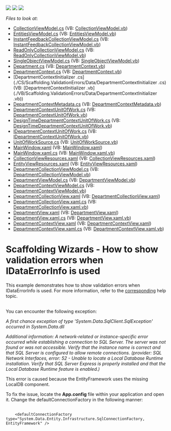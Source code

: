<!-- default badges list -->
![](https://img.shields.io/endpoint?url=https://codecentral.devexpress.com/api/v1/VersionRange/128659325/16.2.3%2B)
[![](https://img.shields.io/badge/Open_in_DevExpress_Support_Center-FF7200?style=flat-square&logo=DevExpress&logoColor=white)](https://supportcenter.devexpress.com/ticket/details/T111378)
[![](https://img.shields.io/badge/📖_How_to_use_DevExpress_Examples-e9f6fc?style=flat-square)](https://docs.devexpress.com/GeneralInformation/403183)
<!-- default badges end -->
<!-- default file list -->
*Files to look at*:

* [CollectionViewModel.cs](./CS/Scaffolding.ValidationErrors/Common/CollectionViewModel.cs) (VB: [CollectionViewModel.vb](./VB/Scaffolding.ValidationErrors/Common/CollectionViewModel.vb))
* [EntitiesViewModel.cs](./CS/Scaffolding.ValidationErrors/Common/EntitiesViewModel.cs) (VB: [EntitiesViewModel.vb](./VB/Scaffolding.ValidationErrors/Common/EntitiesViewModel.vb))
* [InstantFeedbackCollectionViewModel.cs](./CS/Scaffolding.ValidationErrors/Common/InstantFeedbackCollectionViewModel.cs) (VB: [InstantFeedbackCollectionViewModel.vb](./VB/Scaffolding.ValidationErrors/Common/InstantFeedbackCollectionViewModel.vb))
* [ReadOnlyCollectionViewModel.cs](./CS/Scaffolding.ValidationErrors/Common/ReadOnlyCollectionViewModel.cs) (VB: [ReadOnlyCollectionViewModel.vb](./VB/Scaffolding.ValidationErrors/Common/ReadOnlyCollectionViewModel.vb))
* [SingleObjectViewModel.cs](./CS/Scaffolding.ValidationErrors/Common/SingleObjectViewModel.cs) (VB: [SingleObjectViewModel.vb](./VB/Scaffolding.ValidationErrors/Common/SingleObjectViewModel.vb))
* [Department.cs](./CS/Scaffolding.ValidationErrors/Data/Department.cs) (VB: [DepartmentContext.vb](./VB/Scaffolding.ValidationErrors/Data/DepartmentContext.vb))
* [DepartmentContext.cs](./CS/Scaffolding.ValidationErrors/Data/DepartmentContext.cs) (VB: [DepartmentContext.vb](./VB/Scaffolding.ValidationErrors/Data/DepartmentContext.vb))
* [DepartmentContextInitializer .cs](./CS/Scaffolding.ValidationErrors/Data/DepartmentContextInitializer .cs) (VB: [DepartmentContextInitializer .vb](./VB/Scaffolding.ValidationErrors/Data/DepartmentContextInitializer .vb))
* [DepartmentContextMetadata.cs](./CS/Scaffolding.ValidationErrors/DepartmentContextDataModel/DepartmentContextMetadata.cs) (VB: [DepartmentContextMetadata.vb](./VB/Scaffolding.ValidationErrors/DepartmentContextDataModel/DepartmentContextMetadata.vb))
* [DepartmentContextUnitOfWork.cs](./CS/Scaffolding.ValidationErrors/DepartmentContextDataModel/DepartmentContextUnitOfWork.cs) (VB: [DepartmentContextUnitOfWork.vb](./VB/Scaffolding.ValidationErrors/DepartmentContextDataModel/DepartmentContextUnitOfWork.vb))
* [DesignTimeDepartmentContextUnitOfWork.cs](./CS/Scaffolding.ValidationErrors/DepartmentContextDataModel/DesignTimeDepartmentContextUnitOfWork.cs) (VB: [DesignTimeDepartmentContextUnitOfWork.vb](./VB/Scaffolding.ValidationErrors/DepartmentContextDataModel/DesignTimeDepartmentContextUnitOfWork.vb))
* [IDepartmentContextUnitOfWork.cs](./CS/Scaffolding.ValidationErrors/DepartmentContextDataModel/IDepartmentContextUnitOfWork.cs) (VB: [IDepartmentContextUnitOfWork.vb](./VB/Scaffolding.ValidationErrors/DepartmentContextDataModel/IDepartmentContextUnitOfWork.vb))
* [UnitOfWorkSource.cs](./CS/Scaffolding.ValidationErrors/DepartmentContextDataModel/UnitOfWorkSource.cs) (VB: [UnitOfWorkSource.vb](./VB/Scaffolding.ValidationErrors/DepartmentContextDataModel/UnitOfWorkSource.vb))
* [MainWindow.xaml](./CS/Scaffolding.ValidationErrors/MainWindow.xaml) (VB: [MainWindow.xaml](./VB/Scaffolding.ValidationErrors/MainWindow.xaml))
* [MainWindow.xaml.cs](./CS/Scaffolding.ValidationErrors/MainWindow.xaml.cs) (VB: [MainWindow.xaml.vb](./VB/Scaffolding.ValidationErrors/MainWindow.xaml.vb))
* [CollectionViewResources.xaml](./CS/Scaffolding.ValidationErrors/Resources/CollectionViewResources.xaml) (VB: [CollectionViewResources.xaml](./VB/Scaffolding.ValidationErrors/Resources/CollectionViewResources.xaml))
* [EntityViewResources.xaml](./CS/Scaffolding.ValidationErrors/Resources/EntityViewResources.xaml) (VB: [EntityViewResources.xaml](./VB/Scaffolding.ValidationErrors/Resources/EntityViewResources.xaml))
* [DepartmentCollectionViewModel.cs](./CS/Scaffolding.ValidationErrors/ViewModels/Department/DepartmentCollectionViewModel.cs) (VB: [DepartmentCollectionViewModel.vb](./VB/Scaffolding.ValidationErrors/ViewModels/Department/DepartmentCollectionViewModel.vb))
* [DepartmentViewModel.cs](./CS/Scaffolding.ValidationErrors/ViewModels/Department/DepartmentViewModel.cs) (VB: [DepartmentViewModel.vb](./VB/Scaffolding.ValidationErrors/ViewModels/Department/DepartmentViewModel.vb))
* [DepartmentContextViewModel.cs](./CS/Scaffolding.ValidationErrors/ViewModels/DepartmentContextViewModel.cs) (VB: [DepartmentContextViewModel.vb](./VB/Scaffolding.ValidationErrors/ViewModels/DepartmentContextViewModel.vb))
* [DepartmentCollectionView.xaml](./CS/Scaffolding.ValidationErrors/Views/Department/DepartmentCollectionView.xaml) (VB: [DepartmentCollectionView.xaml](./VB/Scaffolding.ValidationErrors/Views/Department/DepartmentCollectionView.xaml))
* [DepartmentCollectionView.xaml.cs](./CS/Scaffolding.ValidationErrors/Views/Department/DepartmentCollectionView.xaml.cs) (VB: [DepartmentCollectionView.xaml.vb](./VB/Scaffolding.ValidationErrors/Views/Department/DepartmentCollectionView.xaml.vb))
* [DepartmentView.xaml](./CS/Scaffolding.ValidationErrors/Views/Department/DepartmentView.xaml) (VB: [DepartmentView.xaml](./VB/Scaffolding.ValidationErrors/Views/Department/DepartmentView.xaml))
* [DepartmentView.xaml.cs](./CS/Scaffolding.ValidationErrors/Views/Department/DepartmentView.xaml.cs) (VB: [DepartmentView.xaml.vb](./VB/Scaffolding.ValidationErrors/Views/Department/DepartmentView.xaml.vb))
* [DepartmentContextView.xaml](./CS/Scaffolding.ValidationErrors/Views/DepartmentContextView.xaml) (VB: [DepartmentContextView.xaml](./VB/Scaffolding.ValidationErrors/Views/DepartmentContextView.xaml))
* [DepartmentContextView.xaml.cs](./CS/Scaffolding.ValidationErrors/Views/DepartmentContextView.xaml.cs) (VB: [DepartmentContextView.xaml.vb](./VB/Scaffolding.ValidationErrors/Views/DepartmentContextView.xaml.vb))
<!-- default file list end -->
# Scaffolding Wizards - How to show validation errors when IDataErrorInfo is used


<p>This example demonstrates how to show validation errors when IDataErrorInfo is used. For more information, refer to the <a href="https://documentation.devexpress.com/#WPF/CustomDocument17157">corresponding</a> help topic.<br /><br /></p>
<p>You can encounter the following exception:</p>
<p><em>A first chance exception of type 'System.Data.SqlClient.SqlException' occurred in System.Data.dll</em></p>
<p><em>Additional information: A network-related or instance-specific error occurred while establishing a connection to SQL Server. The server was not found or was not accessible. Verify that the instance name is correct and that SQL Server is configured to allow remote connections. (provider: SQL Network Interfaces, error: 52 - Unable to locate a Local Database Runtime installation. Verify that SQL Server Express is properly installed and that the Local Database Runtime feature is enabled.)</em></p>
<p>This error is caused because the EntityFramework uses the missing LocalDB component.</p>
<p>To fix the issue, locate the <strong>App.config</strong> file within your application and open it. Change the defaultConnectionFactory in the following manner:<br /><br /></p>


```xaml
    <defaultConnectionFactory type="System.Data.Entity.Infrastructure.SqlConnectionFactory, EntityFramework" /> 
```



<br/>


